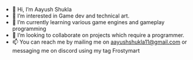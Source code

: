 - 👋 Hi, I’m Aayush Shukla
- 👀 I’m interested in Game dev and technical art.
- 🌱 I’m currently learning various game engines and gameplay programming
- 💞️ I’m looking to collaborate on projects which require a programmer.
- 📫 You can reach me by mailing me on aayushshukla11@gmail.com or messaging me on discord using my tag Frostymart

<!---
AyyShush/AyyShush is a ✨ special ✨ repository because its `README.md` (this file) appears on your GitHub profile.
You can click the Preview link to take a look at your changes.
--->
